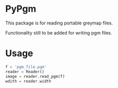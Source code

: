 # PyPgm

This package is for reading portable greymap files.

Functionality still to be added for writing pgm files.

# Usage

```python
f = 'pgm_file.pgm'
reader = Reader()
image = reader.read_pgm(f)
wdith = reader.width
```
